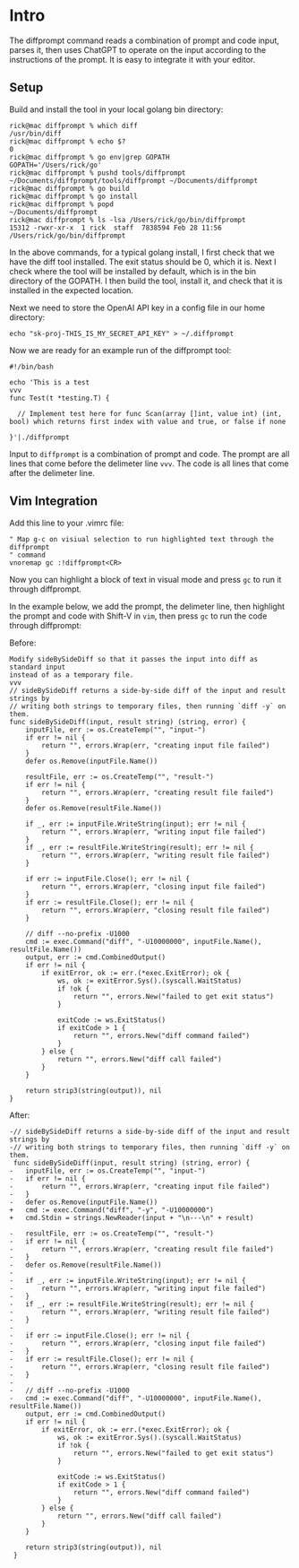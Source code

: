 Intro
=====

The diffprompt command reads a combination of prompt and code input, parses it, then uses ChatGPT to
operate on the input according to the instructions of the prompt. It is easy to integrate it with
your editor.

Setup
-----

Build and install the tool in your local golang bin directory:

```
rick@mac diffprompt % which diff
/usr/bin/diff
rick@mac diffprompt % echo $?
0
rick@mac diffprompt % go env|grep GOPATH
GOPATH='/Users/rick/go'
rick@mac diffprompt % pushd tools/diffprompt 
~/Documents/diffprompt/tools/diffprompt ~/Documents/diffprompt
rick@mac diffprompt % go build
rick@mac diffprompt % go install
rick@mac diffprompt % popd
~/Documents/diffprompt
rick@mac diffprompt % ls -lsa /Users/rick/go/bin/diffprompt
15312 -rwxr-xr-x  1 rick  staff  7838594 Feb 28 11:56 /Users/rick/go/bin/diffprompt
```

In the above commands, for a typical golang install, I first check that we have
the diff tool installed. The exit status should be 0, which it is. Next I check
where the tool will be installed by default, which is in the bin directory of
the GOPATH. I then build the tool, install it, and check that it is installed
in the expected location.

Next we need to store the OpenAI API key in a config file in our home directory:

```
echo "sk-proj-THIS_IS_MY_SECRET_API_KEY" > ~/.diffprompt
```

Now we are ready for an example run of the diffprompt tool:

```
#!/bin/bash

echo 'This is a test
vvv
func Test(t *testing.T) {

  // Implement test here for func Scan(array []int, value int) (int, bool) which returns first index with value and true, or false if none

}'|./diffprompt
```

Input to `diffprompt` is a combination of prompt and code. The prompt are all lines that come before
the delimeter line `vvv`. The code is all lines that come after the delimeter line.

Vim Integration
---------------
Add this line to your .vimrc file:

```
" Map g-c on visiual selection to run highlighted text through the diffprompt
" command
vnoremap gc :!diffprompt<CR>
```

Now you can highlight a block of text in visual mode and press `gc` to run it through diffprompt.

In the example below, we add the prompt, the delimeter line, then highlight the prompt and
code with Shift-V in `vim`, then press `gc` to run the code through diffprompt:

Before:
```
Modify sideBySideDiff so that it passes the input into diff as standard input
instead of as a temporary file.
vvv
// sideBySideDiff returns a side-by-side diff of the input and result strings by
// writing both strings to temporary files, then running `diff -y` on them.
func sideBySideDiff(input, result string) (string, error) {
	inputFile, err := os.CreateTemp("", "input-")
	if err != nil {
		return "", errors.Wrap(err, "creating input file failed")
	}
	defer os.Remove(inputFile.Name())

	resultFile, err := os.CreateTemp("", "result-")
	if err != nil {
		return "", errors.Wrap(err, "creating result file failed")
	}
	defer os.Remove(resultFile.Name())

	if _, err := inputFile.WriteString(input); err != nil {
		return "", errors.Wrap(err, "writing input file failed")
	}
	if _, err := resultFile.WriteString(result); err != nil {
		return "", errors.Wrap(err, "writing result file failed")
	}

	if err := inputFile.Close(); err != nil {
		return "", errors.Wrap(err, "closing input file failed")
	}
	if err := resultFile.Close(); err != nil {
		return "", errors.Wrap(err, "closing result file failed")
	}

	// diff --no-prefix -U1000
	cmd := exec.Command("diff", "-U10000000", inputFile.Name(), resultFile.Name())
	output, err := cmd.CombinedOutput()
	if err != nil {
		if exitError, ok := err.(*exec.ExitError); ok {
			ws, ok := exitError.Sys().(syscall.WaitStatus)
			if !ok {
				return "", errors.New("failed to get exit status")
			}

			exitCode := ws.ExitStatus()
			if exitCode > 1 {
				return "", errors.New("diff command failed")
			}
		} else {
			return "", errors.New("diff call failed")
		}
	}

	return strip3(string(output)), nil
}
```

After:
```
-// sideBySideDiff returns a side-by-side diff of the input and result strings by
-// writing both strings to temporary files, then running `diff -y` on them.
 func sideBySideDiff(input, result string) (string, error) {
-	inputFile, err := os.CreateTemp("", "input-")
-	if err != nil {
-		return "", errors.Wrap(err, "creating input file failed")
-	}
-	defer os.Remove(inputFile.Name())
+	cmd := exec.Command("diff", "-y", "-U10000000")
+	cmd.Stdin = strings.NewReader(input + "\n---\n" + result)
 
-	resultFile, err := os.CreateTemp("", "result-")
-	if err != nil {
-		return "", errors.Wrap(err, "creating result file failed")
-	}
-	defer os.Remove(resultFile.Name())
-
-	if _, err := inputFile.WriteString(input); err != nil {
-		return "", errors.Wrap(err, "writing input file failed")
-	}
-	if _, err := resultFile.WriteString(result); err != nil {
-		return "", errors.Wrap(err, "writing result file failed")
-	}
-
-	if err := inputFile.Close(); err != nil {
-		return "", errors.Wrap(err, "closing input file failed")
-	}
-	if err := resultFile.Close(); err != nil {
-		return "", errors.Wrap(err, "closing result file failed")
-	}
-
-	// diff --no-prefix -U1000
-	cmd := exec.Command("diff", "-U10000000", inputFile.Name(), resultFile.Name())
 	output, err := cmd.CombinedOutput()
 	if err != nil {
 		if exitError, ok := err.(*exec.ExitError); ok {
 			ws, ok := exitError.Sys().(syscall.WaitStatus)
 			if !ok {
 				return "", errors.New("failed to get exit status")
 			}
 
 			exitCode := ws.ExitStatus()
 			if exitCode > 1 {
 				return "", errors.New("diff command failed")
 			}
 		} else {
 			return "", errors.New("diff call failed")
 		}
 	}
 
 	return strip3(string(output)), nil
 }
```
